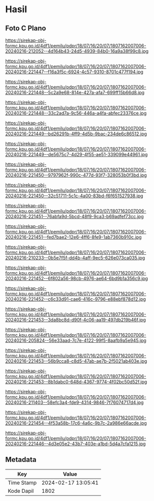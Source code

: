 # Hasil

## Foto C Plano

https://sirekap-obj-formc.kpu.go.id/4df1/pemilu/pdpr/18/07/16/20/07/1807162007006-20240216-212052--4d164b43-24d5-4939-84b0-16a9a38f99c8.jpg

https://sirekap-obj-formc.kpu.go.id/4df1/pemilu/pdpr/18/07/16/20/07/1807162007006-20240216-221447--f16a3f5c-6924-4c57-9310-8701c477f194.jpg

https://sirekap-obj-formc.kpu.go.id/4df1/pemilu/pdpr/18/07/16/20/07/1807162007006-20240216-221448--5c2a9e68-814e-427a-afa7-699ff15b66d8.jpg

https://sirekap-obj-formc.kpu.go.id/4df1/pemilu/pdpr/18/07/16/20/07/1807162007006-20240216-221448--33c2ad7a-9c56-446a-a4fa-abfec23376ce.jpg

https://sirekap-obj-formc.kpu.go.id/4df1/pemilu/pdpr/18/07/16/20/07/1807162007006-20240216-221449--bd26291b-4ff9-4d5b-9bac-234de6c86512.jpg

https://sirekap-obj-formc.kpu.go.id/4df1/pemilu/pdpr/18/07/16/20/07/1807162007006-20240216-221449--de5675c7-4d29-4f55-ae51-339099e44961.jpg

https://sirekap-obj-formc.kpu.go.id/4df1/pemilu/pdpr/18/07/16/20/07/1807162007006-20240216-221450--9797962f-990c-477d-93f7-328053b0f3bd.jpg

https://sirekap-obj-formc.kpu.go.id/4df1/pemilu/pdpr/18/07/16/20/07/1807162007006-20240216-221450--32c51711-5c1c-4a00-83bd-f6f651527938.jpg

https://sirekap-obj-formc.kpu.go.id/4df1/pemilu/pdpr/18/07/16/20/07/1807162007006-20240216-221451--76abfa9d-5bcd-48f9-9ca3-b69adfef73cc.jpg

https://sirekap-obj-formc.kpu.go.id/4df1/pemilu/pdpr/18/07/16/20/07/1807162007006-20240216-221451--fed7bae2-12e6-4ff6-8fe9-1ab7360b910c.jpg

https://sirekap-obj-formc.kpu.go.id/4df1/pemilu/pdpr/18/07/16/20/07/1807162007006-20240216-210233--0b5e7f5f-dd4b-4aff-9ec5-626e073ca035.jpg

https://sirekap-obj-formc.kpu.go.id/4df1/pemilu/pdpr/18/07/16/20/07/1807162007006-20240216-221452--6f802a56-98cb-4976-ae64-6bd9b1a356c9.jpg

https://sirekap-obj-formc.kpu.go.id/4df1/pemilu/pdpr/18/07/16/20/07/1807162007006-20240216-221452--c6c33d91-cae6-416c-9796-e88ebf878d12.jpg

https://sirekap-obj-formc.kpu.go.id/4df1/pemilu/pdpr/18/07/16/20/07/1807162007006-20240216-221453--3da8bc8d-d90f-4c06-aa19-497db219b46f.jpg

https://sirekap-obj-formc.kpu.go.id/4df1/pemilu/pdpr/18/07/16/20/07/1807162007006-20240216-205824--56e33aad-7c7e-4122-99f5-8aafb9a5e945.jpg

https://sirekap-obj-formc.kpu.go.id/4df1/pemilu/pdpr/18/07/16/20/07/1807162007006-20240216-221453--56b9cca8-c8d5-47ab-ae7b-2f5021ab403e.jpg

https://sirekap-obj-formc.kpu.go.id/4df1/pemilu/pdpr/18/07/16/20/07/1807162007006-20240216-221453--8b1dabc0-648d-4367-9774-4f02bc50d52f.jpg

https://sirekap-obj-formc.kpu.go.id/4df1/pemilu/pdpr/18/07/16/20/07/1807162007006-20240216-211403--58efc3a4-fde9-4314-9846-7f76074717d4.jpg

https://sirekap-obj-formc.kpu.go.id/4df1/pemilu/pdpr/18/07/16/20/07/1807162007006-20240216-221454--4f53a58b-17c6-4a6c-9b7c-2a986e66acde.jpg

https://sirekap-obj-formc.kpu.go.id/4df1/pemilu/pdpr/18/07/16/20/07/1807162007006-20240216-221446--4d3e05e2-43b7-403e-a1bd-5d4a7cfa1215.jpg


## Metadata

| Key        | Value               |
| ---------- | ------------------- |
| Time Stamp | 2024-02-17 13:05:41 |
| Kode Dapil | 1802                |



